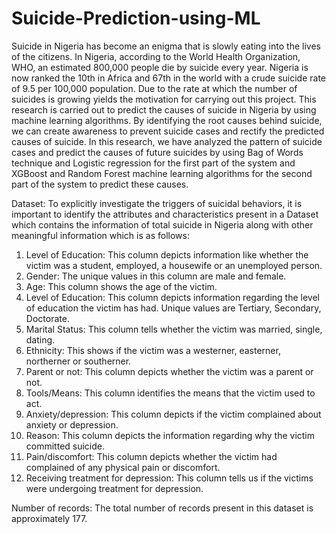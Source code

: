 # Suicide-Prediction-using-ML
Suicide in Nigeria has become an enigma that is slowly eating into the lives of the citizens. 
In Nigeria, according to the World Health Organization, WHO, an estimated 800,000 people die by suicide every year. 
Nigeria is now ranked the 10th in Africa and 67th in the world with a crude suicide rate of 9.5 per 100,000 population. 
Due to the rate at which the number of suicides is growing yields the motivation for carrying out this project. 
This research is carried out to predict the causes of suicide in Nigeria by using machine learning algorithms. 
By identifying the root causes behind suicide, we can create awareness to prevent suicide cases and rectify the predicted causes of suicide.
In this research, we have analyzed the pattern of suicide cases and predict the causes of future suicides by using Bag of Words technique and Logistic regression for the first part of the system and XGBoost and Random Forest machine learning algorithms for the second part of the system to predict these causes. 

Dataset: To explicitly investigate the triggers of suicidal behaviors, it is important to identify the attributes and characteristics present in a Dataset which contains the information of total suicide in Nigeria along with other meaningful information which is as follows:  
1. Level of Education: This column depicts information like whether the victim was a student, employed, a housewife or an unemployed person. 
2. Gender: The unique values in this column are male and female. 
3. Age: This column shows the age of the victim. 
4. Level of Education: This column depicts information regarding the level of education the victim has had. Unique values are Tertiary, Secondary, Doctorate. 
5. Marital Status: This column tells whether the victim was married, single, dating. 
6. Ethnicity: This shows if the victim was a westerner, easterner, northerner or southerner. 
7. Parent or not: This column depicts whether the victim was a parent or not. 
8. Tools/Means: This column identifies the means that the victim used to act. 
9. Anxiety/depression: This column depicts if the victim complained about anxiety or depression. 
10. Reason: This column depicts the information regarding why the victim committed suicide. 
11. Pain/discomfort: This column depicts whether the victim had complained of any physical pain or discomfort. 
12. Receiving treatment for depression: This column tells us if the victims were undergoing treatment for depression.

Number of records: The total number of records present in this dataset is approximately 177. 

